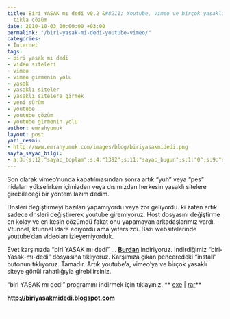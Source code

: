 ```yaml
---
title: Biri YASAK mı dedi v0.2 &#8211; Youtube, Vimeo ve birçok yasaklı siteye tek
  tıkla çözüm
date: 2010-10-03 00:00:00 +03:00
permalink: "/biri-yasak-mi-dedi-youtube-vimeo/"
categories:
- İnternet
tags:
- biri yasak mı dedi
- video siteleri
- vimeo
- vimeo girmenin yolu
- yasak
- yasaklı siteler
- yasaklı sitelere girmek
- yeni sürüm
- youtube
- youtube çözüm
- youtube girmenin yolu
author: emrahyumuk
layout: post
yazi_resmi:
- http://www.emrahyumuk.com/images/blog/biriyasakmidedi.png
sayfa_sayac_bilgi:
- a:3:{s:12:"sayac_toplam";s:4:"1392";s:11:"sayac_bugun";s:1:"0";s:9:"son_okuma";s:10:"1364881359";}
---
```


Son olarak vimeo&#8217;nunda kapatılmasından sonra artık &#8220;yuh&#8221; veya &#8220;pes&#8221; nidaları yükselirken içimizden veya dışımızdan herkesin yasaklı sitelere girebileceği bir yöntem lazım dedim.

Dnsleri değiştirmeyi bazıları yapamıyordu veya zor geliyordu. ki zaten artık sadece dnsleri değiştirerek youtube giremiyoruz. Host dosyasını değiştirme en kolay ve en kesin çözümdü fakat onu yapamayan arkadaşlarımız vardı. Vtunnel, ktunnel idare ediyordu ama yetersizdi. Bazı websitelerinde youtube&#8217;dan videoları izleyemiyorduk.

Evet karşınızda &#8220;biri YASAK mı dedi&#8221; &#8230; [**Burdan**][1] indiriyoruz. İndirdiğimiz &#8220;biri-Yasak-mı-dedi&#8221; dosyasına tıklıyoruz. Karşımıza çıkan penceredeki &#8220;install&#8221; butonun tıklıyoruz. Tamadır. Artık youtube&#8217;a, vimeo&#8217;ya ve birçok yasaklı siteye gönül rahatlığıyla girebilirsiniz.

<!--more-->

&#8220;biri YASAK mı dedi&#8221; programını indirmek için tıklayınız. ** [exe][1] | [rar][2]**

**<a href="http://biriyasakmidedi.blogspot.com" target="_blank">http://biriyasakmidedi.blogspot.com</a>**

<span style="color: #ffffff;">.</span>

 [1]: http://dl.dropbox.com/u/233963/biriyasakmidedi/biri-YASAK-mi-dedi-v0.2-setup.exe
 [2]: http://dl.dropbox.com/u/233963/biriyasakmidedi/biri-YASAK-mi-dedi-v0.2-setup.rar
